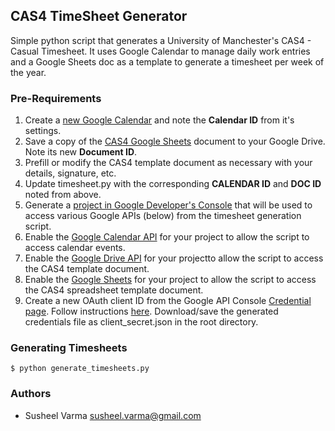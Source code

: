 ## CAS4 TimeSheet Generator

Simple python script that generates a University of Manchester's CAS4 - Casual Timesheet. It uses Google Calendar to manage daily work entries and a Google Sheets doc as a template to generate a timesheet per week of the year.

### Pre-Requirements
1. Create a [new Google Calendar](https://calendar.google.com/calendar/b/0/render?tab=mc#details_2%7Cdtv-_new_calendar_id_0-0-0) and note the **Calendar ID** from it's settings.
2. Save a copy of the [CAS4 Google Sheets](https://docs.google.com/spreadsheets/d/1ZAMos4th-2YuFJPLQrvZrnPwLw68eFkzLhW1PKIMUeU/edit) document to your Google Drive. Note its new **Document ID**.
3. Prefill or modify the CAS4 template document as necessary with your details, signature, etc.
4. Update timesheet.py with the corresponding **CALENDAR ID** and **DOC ID** noted from above.
5. Generate a [project in Google Developer's Console](https://console.developers.google.com) that will be used to access various Google APIs (below) from the timesheet generation script.
5. Enable the [Google Calendar API](https://console.developers.google.com/apis/api/calendar-json.googleapis.com/overview) for your project to allow the script to access calendar events.
6. Enable the [Google Drive API](https://console.developers.google.com/apis/api/drive.googleapis.com/overview) for your projectto allow the script to access the CAS4 template document.
7. Enable the [Google Sheets](https://console.developers.google.com/apis/api/sheets.googleapis.com/overview) for your project to allow the script to access the CAS4 spreadsheet template document.
8. Create a new OAuth client ID from the Google API Console [Credential page](https://console.developers.google.com/apis/credentials). Follow instructions [here](https://developers.google.com/api-client-library/python/samples/samples). Download/save the generated credentials file as client_secret.json in the root directory.

### Generating Timesheets
````
$ python generate_timesheets.py
````

### Authors
* Susheel Varma <susheel.varma@gmail.com>


